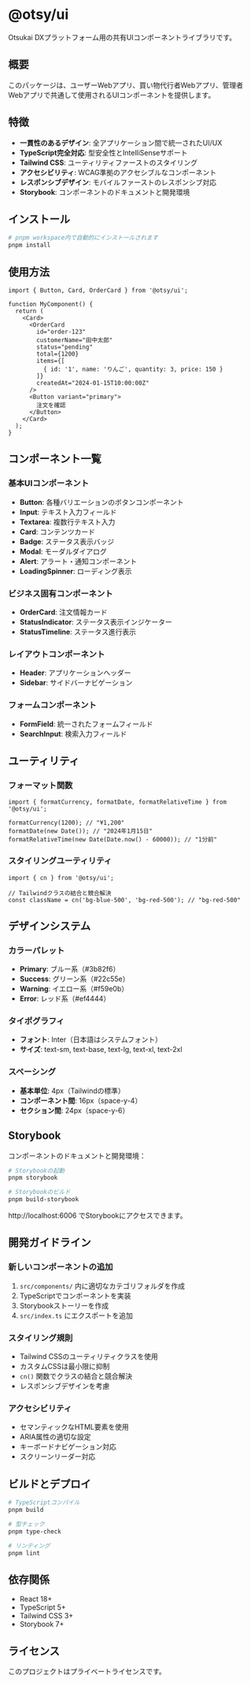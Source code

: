 # @otsy/ui

Otsukai DXプラットフォーム用の共有UIコンポーネントライブラリです。

## 概要

このパッケージは、ユーザーWebアプリ、買い物代行者Webアプリ、管理者Webアプリで共通して使用されるUIコンポーネントを提供します。

## 特徴

- **一貫性のあるデザイン**: 全アプリケーション間で統一されたUI/UX
- **TypeScript完全対応**: 型安全性とIntelliSenseサポート
- **Tailwind CSS**: ユーティリティファーストのスタイリング
- **アクセシビリティ**: WCAG準拠のアクセシブルなコンポーネント
- **レスポンシブデザイン**: モバイルファーストのレスポンシブ対応
- **Storybook**: コンポーネントのドキュメントと開発環境

## インストール

```bash
# pnpm workspace内で自動的にインストールされます
pnpm install
```

## 使用方法

```tsx
import { Button, Card, OrderCard } from '@otsy/ui';

function MyComponent() {
  return (
    <Card>
      <OrderCard
        id="order-123"
        customerName="田中太郎"
        status="pending"
        total={1200}
        items={[
          { id: '1', name: 'りんご', quantity: 3, price: 150 }
        ]}
        createdAt="2024-01-15T10:00:00Z"
      />
      <Button variant="primary">
        注文を確認
      </Button>
    </Card>
  );
}
```

## コンポーネント一覧

### 基本UIコンポーネント

- **Button**: 各種バリエーションのボタンコンポーネント
- **Input**: テキスト入力フィールド
- **Textarea**: 複数行テキスト入力
- **Card**: コンテンツカード
- **Badge**: ステータス表示バッジ
- **Modal**: モーダルダイアログ
- **Alert**: アラート・通知コンポーネント
- **LoadingSpinner**: ローディング表示

### ビジネス固有コンポーネント

- **OrderCard**: 注文情報カード
- **StatusIndicator**: ステータス表示インジケーター
- **StatusTimeline**: ステータス進行表示

### レイアウトコンポーネント

- **Header**: アプリケーションヘッダー
- **Sidebar**: サイドバーナビゲーション

### フォームコンポーネント

- **FormField**: 統一されたフォームフィールド
- **SearchInput**: 検索入力フィールド

## ユーティリティ

### フォーマット関数

```tsx
import { formatCurrency, formatDate, formatRelativeTime } from '@otsy/ui';

formatCurrency(1200); // "¥1,200"
formatDate(new Date()); // "2024年1月15日"
formatRelativeTime(new Date(Date.now() - 60000)); // "1分前"
```

### スタイリングユーティリティ

```tsx
import { cn } from '@otsy/ui';

// Tailwindクラスの結合と競合解決
const className = cn('bg-blue-500', 'bg-red-500'); // "bg-red-500"
```

## デザインシステム

### カラーパレット

- **Primary**: ブルー系（#3b82f6）
- **Success**: グリーン系（#22c55e）
- **Warning**: イエロー系（#f59e0b）
- **Error**: レッド系（#ef4444）

### タイポグラフィ

- **フォント**: Inter（日本語はシステムフォント）
- **サイズ**: text-sm, text-base, text-lg, text-xl, text-2xl

### スペーシング

- **基本単位**: 4px（Tailwindの標準）
- **コンポーネント間**: 16px（space-y-4）
- **セクション間**: 24px（space-y-6）

## Storybook

コンポーネントのドキュメントと開発環境：

```bash
# Storybookの起動
pnpm storybook

# Storybookのビルド
pnpm build-storybook
```

http://localhost:6006 でStorybookにアクセスできます。

## 開発ガイドライン

### 新しいコンポーネントの追加

1. `src/components/` 内に適切なカテゴリフォルダを作成
2. TypeScriptでコンポーネントを実装
3. Storybookストーリーを作成
4. `src/index.ts` にエクスポートを追加

### スタイリング規則

- Tailwind CSSのユーティリティクラスを使用
- カスタムCSSは最小限に抑制
- `cn()` 関数でクラスの結合と競合解決
- レスポンシブデザインを考慮

### アクセシビリティ

- セマンティックなHTML要素を使用
- ARIA属性の適切な設定
- キーボードナビゲーション対応
- スクリーンリーダー対応

## ビルドとデプロイ

```bash
# TypeScriptコンパイル
pnpm build

# 型チェック
pnpm type-check

# リンティング
pnpm lint
```

## 依存関係

- React 18+
- TypeScript 5+
- Tailwind CSS 3+
- Storybook 7+

## ライセンス

このプロジェクトはプライベートライセンスです。